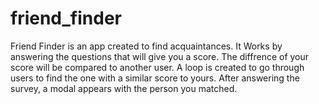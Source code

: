 # friend_finder
Friend Finder is an app created to find acquaintances.
It Works by answering the questions that will give you a score. The diffrence of your score will be compared to another user.
A loop is created to go through users to find the one with a similar score to yours.
After answering the survey, a modal appears with the person you matched. 
